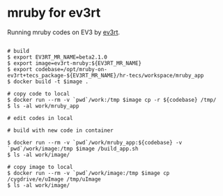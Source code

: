 
# mruby for ev3rt

Running mruby codes on EV3 by [ev3rt](http://dev.toppers.jp/trac_user/ev3pf/wiki/WhatsEV3RT).


```

# build
$ export EV3RT_MR_NAME=beta2.1.0
$ export image=ev3rt-mruby:${EV3RT_MR_NAME}
$ export codebase=/opt/mruby-on-ev3rt+tecs_package-${EV3RT_MR_NAME}/hr-tecs/workspace/mruby_app
$ docker build -t $image .

# copy code to local
$ docker run --rm -v `pwd`/work:/tmp $image cp -r ${codebase} /tmp/
$ ls -al work/mruby_app

# edit codes in local

# build with new code in container

$ docker run --rm -v `pwd`/work/mruby_app:${codebase} -v `pwd`/work/image:/tmp $image /build_app.sh
$ ls -al work/image/

# copy image to local
$ docker run --rm -v `pwd`/work/image:/tmp $image cp /cygdrive/e/uImage /tmp/uImage
$ ls -al work/image/
```